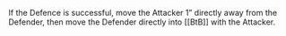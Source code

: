 If the Defence is successful, move the Attacker 1” directly away from the Defender, then move the Defender directly into [[BtB]] with the Attacker.